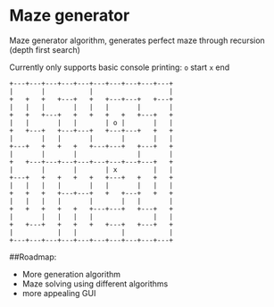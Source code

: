 # Maze generator

Maze generator algorithm, generates perfect maze through recursion (depth first search)

Currently only supports basic console printing:
`o` start
`x` end

```
+---+---+---+---+---+---+---+---+---+---+
|       |           |                   |
+   +   +   +---+   +   +---+---+   +---+
|   |   |       |   |   |       |       |
+   +   +---+   +   +   +   +   +---+   +
|   |       |   |       | o |       |   |
+   +---+   +---+---+   +---+---+   +   +
|       |   |       |       |       |   |
+---+   +   +   +   +---+---+   +---+   +
|       |       |               |       |
+   +---+---+---+---+---+---+---+---+   +
|       |       |       | x         |   |
+---+   +   +   +   +   +---+   +   +   +
|   |   |   |       |   |       |   |   |
+   +   +   +---+---+   +   +---+   +   +
|   |   |   |       |       |   |       |
+   +   +   +   +   +---+---+   +---+   +
|       |   |   |   |               |   |
+   +---+   +   +   +   +---+   +---+   +
|           |   |           |           |
+---+---+---+---+---+---+---+---+---+---+

```

##Roadmap:
- More generation algorithm
- Maze solving using different algorithms
- more appealing GUI 
